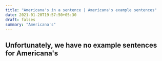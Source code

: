 ```yaml
---
title: "Americana's in a sentence | Americana's example sentences"
date: 2021-01-20T19:57:50+05:30
draft: falses
summary: "Americana's"
---
```

## Unfortunately, we have no example sentences for Americana's                 
